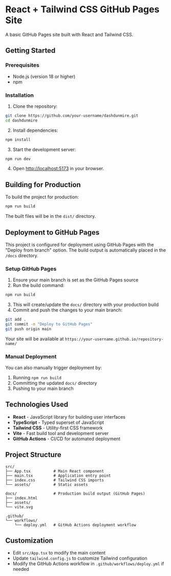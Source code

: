 # React + Tailwind CSS GitHub Pages Site

A basic GitHub Pages site built with React and Tailwind CSS.

## Getting Started

### Prerequisites
- Node.js (version 18 or higher)
- npm

### Installation

1. Clone the repository:
```bash
git clone https://github.com/your-username/dashdunmire.git
cd dashdunmire
```

2. Install dependencies:
```bash
npm install
```

3. Start the development server:
```bash
npm run dev
```

4. Open [http://localhost:5173](http://localhost:5173) in your browser.

## Building for Production

To build the project for production:

```bash
npm run build
```

The built files will be in the `dist/` directory.

## Deployment to GitHub Pages

This project is configured for deployment using GitHub Pages with the "Deploy from branch" option. The build output is automatically placed in the `/docs` directory.

### Setup GitHub Pages

1. Ensure your main branch is set as the GitHub Pages source
2. Run the build command:
```bash
npm run build
```
3. This will create/update the `docs/` directory with your production build
4. Commit and push the changes to your main branch:
```bash
git add .
git commit -m "Deploy to GitHub Pages"
git push origin main
```

Your site will be available at `https://your-username.github.io/repository-name/`

### Manual Deployment

You can also manually trigger deployment by:
1. Running `npm run build`
2. Committing the updated `docs/` directory
3. Pushing to your main branch

## Technologies Used

- **React** - JavaScript library for building user interfaces
- **TypeScript** - Typed superset of JavaScript
- **Tailwind CSS** - Utility-first CSS framework
- **Vite** - Fast build tool and development server
- **GitHub Actions** - CI/CD for automated deployment

## Project Structure

```
src/
├── App.tsx          # Main React component
├── main.tsx         # Application entry point
├── index.css        # Tailwind CSS imports
└── assets/          # Static assets

docs/                # Production build output (GitHub Pages)
├── index.html
├── assets/
└── vite.svg

.github/
└── workflows/
    └── deploy.yml   # GitHub Actions deployment workflow
```

## Customization

- Edit `src/App.tsx` to modify the main content
- Update `tailwind.config.js` to customize Tailwind configuration
- Modify the GitHub Actions workflow in `.github/workflows/deploy.yml` if needed